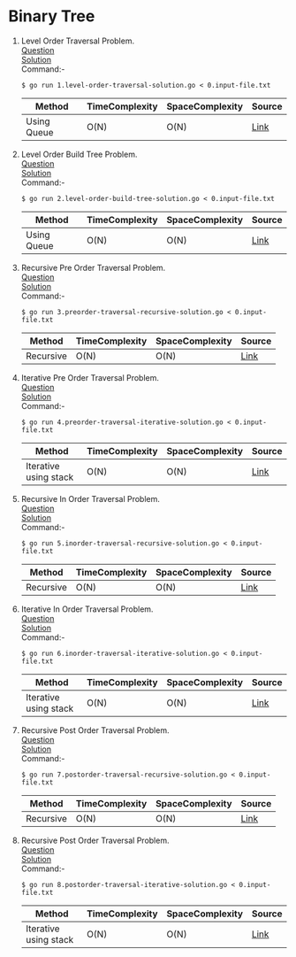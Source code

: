 # Binary Tree
1. Level Order Traversal Problem.
   <br /> [Question](/10.%20Binary%20Tree/docs/1.level-order-traversal-question.jpg)
   <br /> [Solution](/10.%20Binary%20Tree/1.level-order-traversal-solution.go)
   <br /> Command:-
   ```shell
   $ go run 1.level-order-traversal-solution.go < 0.input-file.txt
   ```

   | Method | TimeComplexity | SpaceComplexity | Source |
   |---|---|---|---|
   | Using Queue | O(N) | O(N) | [Link](/10.%20Binary%20Tree/1.level-order-traversal-solution.go) |
   
2. Level Order Build Tree Problem.
      <br /> [Question](/10.%20Binary%20Tree/docs/2.level-order-build-tree-question.jpg)
      <br /> [Solution](/10.%20Binary%20Tree/2.level-order-build-tree-solution.go)
      <br /> Command:-
      ```shell
      $ go run 2.level-order-build-tree-solution.go < 0.input-file.txt
      ```
   
      | Method | TimeComplexity | SpaceComplexity | Source |
      |---|---|---|---|
      | Using Queue | O(N) | O(N) | [Link](/10.%20Binary%20Tree/2.level-order-build-tree-solution.go) |
 
3. Recursive Pre Order Traversal Problem.
    <br /> [Question](/10.%20Binary%20Tree/docs/3.preorder-traversal-recursive-question.jpg)
    <br /> [Solution](/10.%20Binary%20Tree/3.preorder-traversal-recursive-solution.go)
    <br /> Command:-
    ```shell
    $ go run 3.preorder-traversal-recursive-solution.go < 0.input-file.txt
    ```
 
    | Method | TimeComplexity | SpaceComplexity | Source |
    |---|---|---|---|
    | Recursive | O(N) | O(N) | [Link](/10.%20Binary%20Tree/3.preorder-traversal-recursive-solution.go) |  
    
4. Iterative Pre Order Traversal Problem.
     <br /> [Question](/10.%20Binary%20Tree/docs/4.preorder-traversal-iterative-question.jpg)
     <br /> [Solution](/10.%20Binary%20Tree/4.preorder-traversal-iterative-solution.go)
     <br /> Command:-
     ```shell
     $ go run 4.preorder-traversal-iterative-solution.go < 0.input-file.txt
     ```
  
     | Method | TimeComplexity | SpaceComplexity | Source |
     |---|---|---|---|
     | Iterative using stack | O(N) | O(N) | [Link](/10.%20Binary%20Tree/4.preorder-traversal-iterative-solution.go) |  
     
5. Recursive In Order Traversal Problem.
     <br /> [Question](/10.%20Binary%20Tree/docs/5.inorder-traversal-recursive-question.jpg)
     <br /> [Solution](/10.%20Binary%20Tree/5.inorder-traversal-recursive-solution.go)
     <br /> Command:-
     ```shell
     $ go run 5.inorder-traversal-recursive-solution.go < 0.input-file.txt
     ```
  
     | Method | TimeComplexity | SpaceComplexity | Source |
     |---|---|---|---|
     | Recursive | O(N) | O(N) | [Link](/10.%20Binary%20Tree/5.inorder-traversal-recursive-solution.go) | 
     
6. Iterative In Order Traversal Problem.
     <br /> [Question](/10.%20Binary%20Tree/docs/6.inorder-traversal-iterative-question.jpg)
     <br /> [Solution](/10.%20Binary%20Tree/6.inorder-traversal-iterative-solution.go)
     <br /> Command:-
     ```shell
     $ go run 6.inorder-traversal-iterative-solution.go < 0.input-file.txt
     ```
  
     | Method | TimeComplexity | SpaceComplexity | Source |
     |---|---|---|---|
     | Iterative using stack | O(N) | O(N) | [Link](/10.%20Binary%20Tree/6.inorder-traversal-iterative-solution.go) |  
     
7. Recursive Post Order Traversal Problem.
     <br /> [Question](/10.%20Binary%20Tree/docs/7.postorder-traversal-recursive-question.jpg)
     <br /> [Solution](/10.%20Binary%20Tree/7.postorder-traversal-recursive-solution.go)
     <br /> Command:-
     ```shell
     $ go run 7.postorder-traversal-recursive-solution.go < 0.input-file.txt
     ```
  
     | Method | TimeComplexity | SpaceComplexity | Source |
     |---|---|---|---|
     | Recursive | O(N) | O(N) | [Link](/10.%20Binary%20Tree/7.postorder-traversal-recursive-solution.go) | 
     
8. Recursive Post Order Traversal Problem.
     <br /> [Question](/10.%20Binary%20Tree/docs/8.postorder-traversal-iterative-question.jpg)
     <br /> [Solution](/10.%20Binary%20Tree/8.postorder-traversal-iterative-solution.go)
     <br /> Command:-
     ```shell
     $ go run 8.postorder-traversal-iterative-solution.go < 0.input-file.txt
     ```
  
     | Method | TimeComplexity | SpaceComplexity | Source |
     |---|---|---|---|
     | Iterative using stack | O(N) | O(N) | [Link](/10.%20Binary%20Tree/8.postorder-traversal-iterative-solution.go) |            
                   